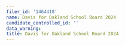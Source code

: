 ```yaml
---
filer_id: '1464418'
name: Davis for Oakland School Board 2024
candidate_controlled_id: ''
data_warning: 
title: Davis for Oakland School Board 2024
---
```


